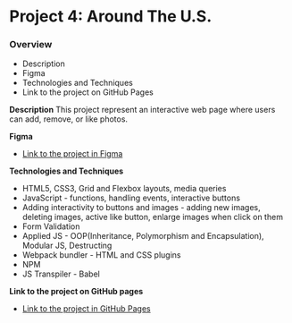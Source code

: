 # Project 4: Around The U.S.

### Overview

- Description
- Figma
- Technologies and Techniques
- Link to the project on GitHub Pages

**Description**
This project represent an interactive web page where users can add, remove, or like photos.

**Figma**

- [Link to the project in Figma](https://www.figma.com/file/SurN1jaeEQIhuZEDMhmWWf/Sprint-4-Around-The-U.S.-desktop-mobile?node-id=0%3A1)

**Technologies and Techniques**

- HTML5, CSS3, Grid and Flexbox layouts, media queries
- JavaScript - functions, handling events, interactive buttons
- Adding interactivity to buttons and images - adding new images, deleting images, active like button, enlarge images when click on them
- Form Validation
- Applied JS - OOP(Inheritance, Polymorphism and Encapsulation), Modular JS, Destructing
- Webpack bundler - HTML and CSS plugins
- NPM
- JS Transpiler - Babel

**Link to the project on GitHub pages**

- [Link to the project in GitHub Pages](https://tomerasulin.github.io/web_project_4/)

